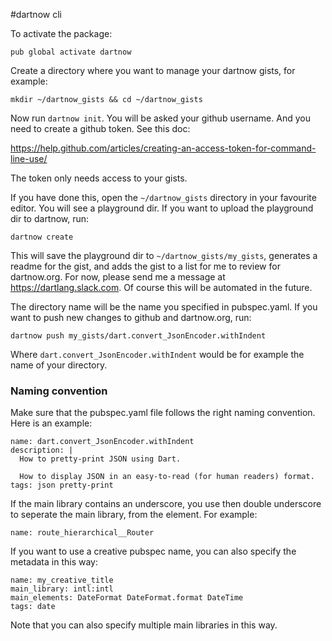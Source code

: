 #dartnow cli

To activate the package:

`pub global activate dartnow`

Create a directory where you want to manage your dartnow gists, for example:

`mkdir ~/dartnow_gists && cd ~/dartnow_gists`

Now run `dartnow init`. You will be asked your github username. And you need to create a github token. See this doc:

https://help.github.com/articles/creating-an-access-token-for-command-line-use/

The token only needs access to your gists.

If you have done this, open the `~/dartnow_gists` directory in your favourite editor. You will see a playground dir. If you want to upload the playground dir to dartnow, run:

`dartnow create`

This will save the playground dir to `~/dartnow_gists/my_gists`, generates a readme for the gist, and adds the gist to a list for me to review for dartnow.org. For now, please send me a message at https://dartlang.slack.com. Of course this will be automated in the future.

The directory name will be the name you specified in pubspec.yaml. If you want to push new changes to github and dartnow.org, run:

`dartnow push my_gists/dart.convert_JsonEncoder.withIndent`

Where `dart.convert_JsonEncoder.withIndent` would be for example the name of your directory.

### Naming convention

Make sure that the pubspec.yaml file follows the right naming convention. Here is an example:

```
name: dart.convert_JsonEncoder.withIndent
description: |
  How to pretty-print JSON using Dart.

  How to display JSON in an easy-to-read (for human readers) format.
tags: json pretty-print
```

If the main library contains an underscore, you use then double underscore to seperate the main library, from the element. For example:

```
name: route_hierarchical__Router
```

If you want to use a creative pubspec name, you can also specify the metadata in this way:

```
name: my_creative_title
main_library: intl:intl
main_elements: DateFormat DateFormat.format DateTime
tags: date
```

Note that you can also specify multiple main libraries in this way.